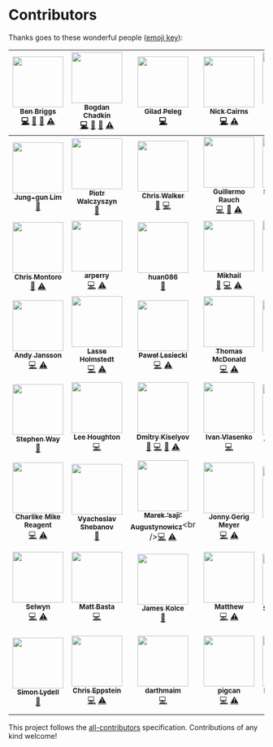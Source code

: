 # Contributors

Thanks goes to these wonderful people ([emoji key](https://github.com/kentcdodds/all-contributors#emoji-key)):

<!-- ALL-CONTRIBUTORS-LIST:START - Do not remove or modify this section -->
<!-- prettier-ignore -->
| [<img src="https://avatars.githubusercontent.com/u/1282980?v=3" width="100px;"/><br /><sub><b>Ben Briggs</b></sub>](http://beneb.info)<br />[💻](https://github.com/cssnano/cssnano/commits?author=ben-eb "Code") [📖](https://github.com/cssnano/cssnano/commits?author=ben-eb "Documentation") [👀](#review-ben-eb "Reviewed Pull Requests") [⚠️](https://github.com/cssnano/cssnano/commits?author=ben-eb "Tests") | [<img src="https://avatars.githubusercontent.com/u/5635476?v=3" width="100px;"/><br /><sub><b>Bogdan Chadkin</b></sub>](https://github.com/TrySound)<br />[💻](https://github.com/cssnano/cssnano/commits?author=TrySound "Code") [📖](https://github.com/cssnano/cssnano/commits?author=TrySound "Documentation") [👀](#review-TrySound "Reviewed Pull Requests") [⚠️](https://github.com/cssnano/cssnano/commits?author=TrySound "Tests") | [<img src="https://avatars.githubusercontent.com/u/4533329?v=3" width="100px;"/><br /><sub><b>Gilad Peleg</b></sub>](http://www.giladpeleg.com/)<br />[💻](https://github.com/cssnano/cssnano/commits?author=pgilad "Code") | [<img src="https://avatars.githubusercontent.com/u/370420?v=3" width="100px;"/><br /><sub><b>Nick Cairns</b></sub>](https://github.com/niccai)<br />[💻](https://github.com/cssnano/cssnano/commits?author=niccai "Code") [⚠️](https://github.com/cssnano/cssnano/commits?author=niccai "Tests") | [<img src="https://avatars.githubusercontent.com/u/7263665?v=3" width="100px;"/><br /><sub><b>Sebastian Misch</b></sub>](https://sebastian-misch.de)<br />[💻](https://github.com/cssnano/cssnano/commits?author=sbstnmsch "Code") [⚠️](https://github.com/cssnano/cssnano/commits?author=sbstnmsch "Tests") | [<img src="https://avatars.githubusercontent.com/u/11319202?v=3" width="100px;"/><br /><sub><b>Вячеслав Ляшенко</b></sub>](https://github.com/ophyros)<br />[💻](https://github.com/cssnano/cssnano/commits?author=ophyros "Code") [⚠️](https://github.com/cssnano/cssnano/commits?author=ophyros "Tests") | [<img src="https://avatars.githubusercontent.com/u/1131567?v=3" width="100px;"/><br /><sub><b>shinnn</b></sub>](https://shinnn.github.io)<br />[💻](https://github.com/cssnano/cssnano/commits?author=shinnn "Code") |
| :---: | :---: | :---: | :---: | :---: | :---: | :---: |
| [<img src="https://avatars.githubusercontent.com/u/45338?v=3" width="100px;"/><br /><sub><b>Jung-gun Lim</b></sub>](https://github.com/j6lim)<br />[🐛](https://github.com/cssnano/cssnano/issues?q=author%3Aj6lim "Bug reports") | [<img src="https://avatars.githubusercontent.com/u/368561?v=3" width="100px;"/><br /><sub><b>Piotr Walczyszyn</b></sub>](http://outof.me)<br />[🐛](https://github.com/cssnano/cssnano/issues?q=author%3Apwalczyszyn "Bug reports") | [<img src="https://avatars.githubusercontent.com/u/551712?v=3" width="100px;"/><br /><sub><b>Chris Walker</b></sub>](http://thechriswalker.github.com/)<br />[🐛](https://github.com/cssnano/cssnano/issues?q=author%3Athechriswalker "Bug reports") [💻](https://github.com/cssnano/cssnano/commits?author=thechriswalker "Code") | [<img src="https://avatars.githubusercontent.com/u/13041?v=3" width="100px;"/><br /><sub><b>Guillermo Rauch</b></sub>](http://twitter.com/rauchg)<br />[💻](https://github.com/cssnano/cssnano/commits?author=rauchg "Code") [📖](https://github.com/cssnano/cssnano/commits?author=rauchg "Documentation") [⚠️](https://github.com/cssnano/cssnano/commits?author=rauchg "Tests") | [<img src="https://avatars.githubusercontent.com/u/566536?v=3" width="100px;"/><br /><sub><b>Sylvain Pollet-Villard</b></sub>](https://github.com/sylvainpolletvillard)<br />[💻](https://github.com/cssnano/cssnano/commits?author=sylvainpolletvillard "Code") [📖](https://github.com/cssnano/cssnano/commits?author=sylvainpolletvillard "Documentation") [⚠️](https://github.com/cssnano/cssnano/commits?author=sylvainpolletvillard "Tests") | [<img src="https://avatars.githubusercontent.com/u/2784308?v=3" width="100px;"/><br /><sub><b>一丝</b></sub>](www.iyunlu.com/view)<br />[💻](https://github.com/cssnano/cssnano/commits?author=yisibl "Code") [⚠️](https://github.com/cssnano/cssnano/commits?author=yisibl "Tests") | [<img src="https://avatars.githubusercontent.com/u/497260?v=3" width="100px;"/><br /><sub><b>Ambroos Vaes</b></sub>](https://github.com/Ambroos)<br />[🐛](https://github.com/cssnano/cssnano/issues?q=author%3AAmbroos "Bug reports") |
| [<img src="https://avatars.githubusercontent.com/u/639255?v=3" width="100px;"/><br /><sub><b>Chris Montoro</b></sub>](https://github.com/montmanu)<br />[🐛](https://github.com/cssnano/cssnano/issues?q=author%3Amontmanu "Bug reports") [⚠️](https://github.com/cssnano/cssnano/commits?author=montmanu "Tests") | [<img src="https://avatars.githubusercontent.com/u/9615035?v=3" width="100px;"/><br /><sub><b>arperry</b></sub>](https://github.com/arperry)<br />[💻](https://github.com/cssnano/cssnano/commits?author=arperry "Code") [⚠️](https://github.com/cssnano/cssnano/commits?author=arperry "Tests") | [<img src="https://avatars.githubusercontent.com/u/1448788?v=3" width="100px;"/><br /><sub><b>huan086</b></sub>](https://github.com/huan086)<br />[🐛](https://github.com/cssnano/cssnano/issues?q=author%3Ahuan086 "Bug reports") | [<img src="https://avatars.githubusercontent.com/u/2485494?v=3" width="100px;"/><br /><sub><b>Mikhail</b></sub>](https://github.com/jaybekster)<br />[🐛](https://github.com/cssnano/cssnano/issues?q=author%3Ajaybekster "Bug reports") [💻](https://github.com/cssnano/cssnano/commits?author=jaybekster "Code") [⚠️](https://github.com/cssnano/cssnano/commits?author=jaybekster "Tests") | [<img src="https://avatars.githubusercontent.com/u/7336481?v=3" width="100px;"/><br /><sub><b>Jake Moxey</b></sub>](jakemoxey.com)<br />[💻](https://github.com/cssnano/cssnano/commits?author=jxom "Code") | [<img src="https://avatars.githubusercontent.com/u/4057095?v=3" width="100px;"/><br /><sub><b>Ivan Buryak</b></sub>](https://github.com/11bit)<br />[💻](https://github.com/cssnano/cssnano/commits?author=11bit "Code") [⚠️](https://github.com/cssnano/cssnano/commits?author=11bit "Tests") | [<img src="https://avatars.githubusercontent.com/u/58669?v=3" width="100px;"/><br /><sub><b>Aarni Koskela</b></sub>](https://github.com/akx)<br />[💻](https://github.com/cssnano/cssnano/commits?author=akx "Code") |
| [<img src="https://avatars.githubusercontent.com/u/1737375?v=3" width="100px;"/><br /><sub><b>Andy Jansson</b></sub>](https://github.com/andyjansson)<br />[💻](https://github.com/cssnano/cssnano/commits?author=andyjansson "Code") [⚠️](https://github.com/cssnano/cssnano/commits?author=andyjansson "Tests") | [<img src="https://avatars.githubusercontent.com/u/3183122?v=3" width="100px;"/><br /><sub><b>Lasse Holmstedt</b></sub>](https://www.linkedin.com/in/holmstedt)<br />[💻](https://github.com/cssnano/cssnano/commits?author=holmari "Code") [⚠️](https://github.com/cssnano/cssnano/commits?author=holmari "Tests") | [<img src="https://avatars.githubusercontent.com/u/770675?v=3" width="100px;"/><br /><sub><b>Paweł Lesiecki</b></sub>](https://github.com/plesiecki)<br />[💻](https://github.com/cssnano/cssnano/commits?author=plesiecki "Code") [⚠️](https://github.com/cssnano/cssnano/commits?author=plesiecki "Tests") | [<img src="https://avatars.githubusercontent.com/u/197928?v=3" width="100px;"/><br /><sub><b>Thomas McDonald</b></sub>](https://github.com/thomas-mcdonald)<br />[💻](https://github.com/cssnano/cssnano/commits?author=thomas-mcdonald "Code") [⚠️](https://github.com/cssnano/cssnano/commits?author=thomas-mcdonald "Tests") | [<img src="https://avatars.githubusercontent.com/u/1726061?v=3" width="100px;"/><br /><sub><b>GU Yiling</b></sub>](https://justineo.github.io/)<br />[🐛](https://github.com/cssnano/cssnano/issues?q=author%3AJustineo "Bug reports") [💻](https://github.com/cssnano/cssnano/commits?author=Justineo "Code") [📖](https://github.com/cssnano/cssnano/commits?author=Justineo "Documentation") [⚠️](https://github.com/cssnano/cssnano/commits?author=Justineo "Tests") | [<img src="https://avatars.githubusercontent.com/u/497214?v=3" width="100px;"/><br /><sub><b>Ville Immonen</b></sub>](https://twitter.com/VilleImmonen)<br />[💻](https://github.com/cssnano/cssnano/commits?author=fson "Code") | [<img src="https://avatars.githubusercontent.com/u/7367?v=3" width="100px;"/><br /><sub><b>Duncan Beevers</b></sub>](http://www.duncanbeevers.com)<br />[💻](https://github.com/cssnano/cssnano/commits?author=duncanbeevers "Code") [⚠️](https://github.com/cssnano/cssnano/commits?author=duncanbeevers "Tests") |
| [<img src="https://avatars.githubusercontent.com/u/38894?v=3" width="100px;"/><br /><sub><b>Stephen Way</b></sub>](http://stephenway.net)<br />[📖](https://github.com/cssnano/cssnano/commits?author=stephenway "Documentation") | [<img src="https://avatars.githubusercontent.com/u/68302?v=3" width="100px;"/><br /><sub><b>Lee Houghton</b></sub>](https://github.com/asztal)<br />[💻](https://github.com/cssnano/cssnano/commits?author=asztal "Code") | [<img src="https://avatars.githubusercontent.com/u/5103477?v=3" width="100px;"/><br /><sub><b>Dmitry Kiselyov</b></sub>](http://codepen.io/dmitrykiselyov)<br />[🐛](https://github.com/cssnano/cssnano/issues?q=author%3Admitrykiselyov "Bug reports") [💻](https://github.com/cssnano/cssnano/commits?author=dmitrykiselyov "Code") [📖](https://github.com/cssnano/cssnano/commits?author=dmitrykiselyov "Documentation") [⚠️](https://github.com/cssnano/cssnano/commits?author=dmitrykiselyov "Tests") | [<img src="https://avatars.githubusercontent.com/u/19105?v=3" width="100px;"/><br /><sub><b>Ivan Vlasenko</b></sub>](https://github.com/avanes)<br />[💻](https://github.com/cssnano/cssnano/commits?author=avanes "Code") | [<img src="https://avatars.githubusercontent.com/u/231202?v=3" width="100px;"/><br /><sub><b>Joren Van Hee</b></sub>](http://joren.co)<br />[🐛](https://github.com/cssnano/cssnano/issues?q=author%3Ajorenvanhee "Bug reports") | [<img src="https://avatars.githubusercontent.com/u/224910?v=3" width="100px;"/><br /><sub><b>André König</b></sub>](http://andrekoenig.info/)<br />[🐛](https://github.com/cssnano/cssnano/issues?q=author%3Aakoenig "Bug reports") | [<img src="https://avatars.githubusercontent.com/u/177485?v=3" width="100px;"/><br /><sub><b>Roman Komarov</b></sub>](http://kizu.ru/en/)<br />[🐛](https://github.com/cssnano/cssnano/issues?q=author%3Akizu "Bug reports") |
| [<img src="https://avatars.githubusercontent.com/u/5038030?v=3" width="100px;"/><br /><sub><b>Charlike Mike Reagent</b></sub>](http://www.tunnckocore.tk)<br />[💻](https://github.com/cssnano/cssnano/commits?author=tunnckoCore "Code") [⚠️](https://github.com/cssnano/cssnano/commits?author=tunnckoCore "Tests") | [<img src="https://avatars.githubusercontent.com/u/815848?v=3" width="100px;"/><br /><sub><b>Vyacheslav Shebanov</b></sub>](https://github.com/Termina1)<br />[📖](https://github.com/cssnano/cssnano/commits?author=Termina1 "Documentation") | [<img src="https://avatars.githubusercontent.com/u/192323?v=3" width="100px;"/><br /><sub><b>Marek ‘saji’ Augustynowicz</b></sub>](http://twitter.com/saji_)<br />[💻](https://github.com/cssnano/cssnano/commits?author=marek-saji "Code") [⚠️](https://github.com/cssnano/cssnano/commits?author=marek-saji "Tests") | [<img src="https://avatars.githubusercontent.com/u/552316?v=3" width="100px;"/><br /><sub><b>Jonny Gerig Meyer</b></sub>](www.oddbird.net)<br />[💻](https://github.com/cssnano/cssnano/commits?author=jgerigmeyer "Code") [⚠️](https://github.com/cssnano/cssnano/commits?author=jgerigmeyer "Tests") | [<img src="https://avatars.githubusercontent.com/u/237182?v=3" width="100px;"/><br /><sub><b>Fredrik Nicol</b></sub>](https://github.com/faddee)<br />[💻](https://github.com/cssnano/cssnano/commits?author=faddee "Code") [⚠️](https://github.com/cssnano/cssnano/commits?author=faddee "Tests") | [<img src="https://avatars.githubusercontent.com/u/785166?v=3" width="100px;"/><br /><sub><b>Vlad Magdalin</b></sub>](www.webflow.com)<br />[📖](https://github.com/cssnano/cssnano/commits?author=callmevlad "Documentation") | [<img src="https://avatars.githubusercontent.com/u/1198848?v=3" width="100px;"/><br /><sub><b>Dmitry Semigradsky</b></sub>](http://brainstorage.me/semigradsky)<br />[📖](https://github.com/cssnano/cssnano/commits?author=Semigradsky "Documentation") |
| [<img src="https://avatars.githubusercontent.com/u/5701149?v=3" width="100px;"/><br /><sub><b>Selwyn</b></sub>](https://selwyn.cc/)<br />[💻](https://github.com/cssnano/cssnano/commits?author=Siilwyn "Code") [⚠️](https://github.com/cssnano/cssnano/commits?author=Siilwyn "Tests") | [<img src="https://avatars.githubusercontent.com/u/279498?v=3" width="100px;"/><br /><sub><b>Matt Basta</b></sub>](http://mattbasta.com)<br />[💻](https://github.com/cssnano/cssnano/commits?author=mattbasta "Code") | [<img src="https://avatars.githubusercontent.com/u/2559808?v=3" width="100px;"/><br /><sub><b>James Kolce</b></sub>](https://www.jameskolce.com)<br />[📖](https://github.com/cssnano/cssnano/commits?author=jameskolce "Documentation") | [<img src="https://avatars.githubusercontent.com/u/1391716?v=3" width="100px;"/><br /><sub><b>Matthew</b></sub>](http://mattkemp.info/)<br />[💻](https://github.com/cssnano/cssnano/commits?author=techmatt101 "Code") [⚠️](https://github.com/cssnano/cssnano/commits?author=techmatt101 "Tests") | [<img src="https://avatars.githubusercontent.com/u/170197?v=3" width="100px;"/><br /><sub><b>Steven Vachon</b></sub>](https://svachon.com)<br />[📖](https://github.com/cssnano/cssnano/commits?author=stevenvachon "Documentation") | [<img src="https://avatars.githubusercontent.com/u/157534?v=3" width="100px;"/><br /><sub><b>Maxime Thirouin</b></sub>](https://moox.io/)<br />[💻](https://github.com/cssnano/cssnano/commits?author=MoOx "Code") [⚠️](https://github.com/cssnano/cssnano/commits?author=MoOx "Tests") | [<img src="https://avatars.githubusercontent.com/u/170270?v=3" width="100px;"/><br /><sub><b>Sindre Sorhus</b></sub>](https://sindresorhus.com)<br />[📖](https://github.com/cssnano/cssnano/commits?author=sindresorhus "Documentation") [🔧](#tool-sindresorhus "Tools") |
| [<img src="https://avatars.githubusercontent.com/u/2142817?v=3" width="100px;"/><br /><sub><b>Simon Lydell</b></sub>](https://github.com/lydell)<br />[📖](https://github.com/cssnano/cssnano/commits?author=lydell "Documentation") | [<img src="https://avatars0.githubusercontent.com/u/1839?v=3" width="100px;"/><br /><sub><b>Chris Eppstein</b></sub>](http://chriseppstein.github.com)<br />[💻](https://github.com/cssnano/cssnano/commits?author=chriseppstein "Code") [⚠️](https://github.com/cssnano/cssnano/commits?author=chriseppstein "Tests") | [<img src="https://avatars2.githubusercontent.com/u/2511547?v=4" width="100px;"/><br /><sub><b>darthmaim</b></sub>](https://gw2treasures.com/)<br />[💻](https://github.com/cssnano/cssnano/commits?author=darthmaim "Code") | [<img src="https://avatars0.githubusercontent.com/u/848515?v=4" width="100px;"/><br /><sub><b>pigcan</b></sub>](https://github.com/pigcan)<br />[💻](https://github.com/cssnano/cssnano/commits?author=pigcan "Code") [⚠️](https://github.com/cssnano/cssnano/commits?author=pigcan "Tests") | [<img src="https://avatars3.githubusercontent.com/u/4567934?v=4" width="100px;"/><br /><sub><b>Evilebot Tnawi</b></sub>](https://github.com/evilebottnawi)<br />[💻](https://github.com/cssnano/cssnano/commits?author=evilebottnawi "Code") [📖](https://github.com/cssnano/cssnano/commits?author=evilebottnawi "Documentation") [⚠️](https://github.com/cssnano/cssnano/commits?author=evilebottnawi "Tests") | [<img src="https://avatars3.githubusercontent.com/u/10083505?v=4" width="100px;"/><br /><sub><b>Grachev Evgeniy</b></sub>](https://twitter.com/_evless)<br />[💻](https://github.com/cssnano/cssnano/commits?author=evless "Code") | [<img src="https://avatars3.githubusercontent.com/u/26381967?v=4" width="100px;"/><br /><sub><b>Anton Tuzhik</b></sub>](https://github.com/An-Tu)<br />[💻](https://github.com/cssnano/cssnano/commits?author=An-Tu "Code") [⚠️](https://github.com/cssnano/cssnano/commits?author=An-Tu "Tests") |
<!-- ALL-CONTRIBUTORS-LIST:END -->

This project follows the [all-contributors](https://github.com/kentcdodds/all-contributors) specification. Contributions of any kind welcome!
